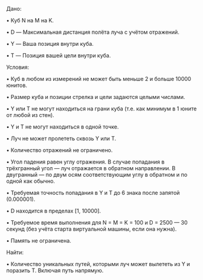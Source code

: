 Дано:

• Куб N на M на K. 

• D — Максимальная дистанция полёта луча с учётом отражений.

• Y — Ваша позиция внутри куба.

• T — Позиция вашей цели внутри куба.


Условия:

• Куб в любом из измерений не может быть меньше 2 и больше 10000 юнитов.

• Размер куба и позиции стрелка и цели задаются целыми числами.

• Y или T не могут находиться на грани куба (т.е. как минимум в 1 юните от любой из стен).

• Y и T не могут находиться в одной точке.

• Луч не может пролететь сквозь Y или T.

• Количество отражений не ограничено.

• Угол падения равен углу отражения. В случае попадания в трёхгранный угол — луч отражается в обратном направлении. В двугранный — по двум осям соответствующим углу в обратном и по одной как обычно.

• Требуемая точность попадания в Y и T до 6 знака после запятой (0.000001).

• D находится в пределах [1, 10000].

• Требуемое время выполнения для N = M = K = 100 и D = 2500 — 30 секунд (без учёта старта виртуальной машины, если она нужна).

• Память не ограничена.


Найти:

• Количество уникальных путей, которыми луч может вылететь из Y и поразить T. Включая путь напрямую.